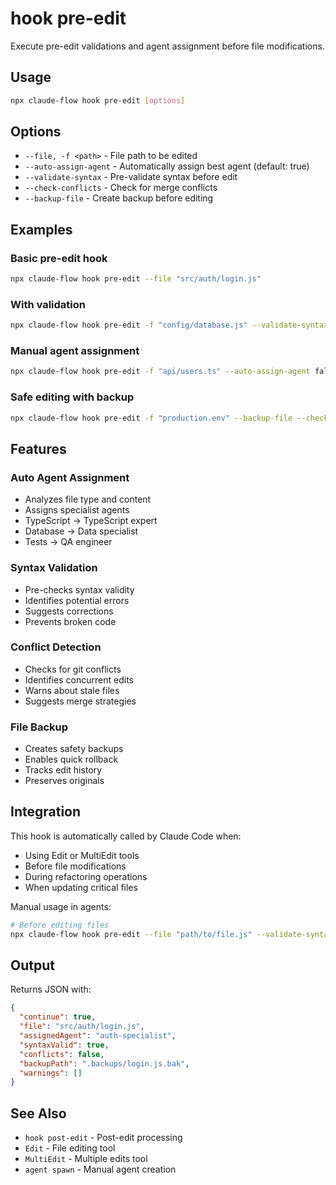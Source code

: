 # hook pre-edit

Execute pre-edit validations and agent assignment before file modifications.

## Usage

```bash
npx claude-flow hook pre-edit [options]
```

## Options

- `--file, -f <path>` - File path to be edited
- `--auto-assign-agent` - Automatically assign best agent (default: true)
- `--validate-syntax` - Pre-validate syntax before edit
- `--check-conflicts` - Check for merge conflicts
- `--backup-file` - Create backup before editing

## Examples

### Basic pre-edit hook

```bash
npx claude-flow hook pre-edit --file "src/auth/login.js"
```

### With validation

```bash
npx claude-flow hook pre-edit -f "config/database.js" --validate-syntax
```

### Manual agent assignment

```bash
npx claude-flow hook pre-edit -f "api/users.ts" --auto-assign-agent false
```

### Safe editing with backup

```bash
npx claude-flow hook pre-edit -f "production.env" --backup-file --check-conflicts
```

## Features

### Auto Agent Assignment

- Analyzes file type and content
- Assigns specialist agents
- TypeScript → TypeScript expert
- Database → Data specialist
- Tests → QA engineer

### Syntax Validation

- Pre-checks syntax validity
- Identifies potential errors
- Suggests corrections
- Prevents broken code

### Conflict Detection

- Checks for git conflicts
- Identifies concurrent edits
- Warns about stale files
- Suggests merge strategies

### File Backup

- Creates safety backups
- Enables quick rollback
- Tracks edit history
- Preserves originals

## Integration

This hook is automatically called by Claude Code when:

- Using Edit or MultiEdit tools
- Before file modifications
- During refactoring operations
- When updating critical files

Manual usage in agents:

```bash
# Before editing files
npx claude-flow hook pre-edit --file "path/to/file.js" --validate-syntax
```

## Output

Returns JSON with:

```json
{
  "continue": true,
  "file": "src/auth/login.js",
  "assignedAgent": "auth-specialist",
  "syntaxValid": true,
  "conflicts": false,
  "backupPath": ".backups/login.js.bak",
  "warnings": []
}
```

## See Also

- `hook post-edit` - Post-edit processing
- `Edit` - File editing tool
- `MultiEdit` - Multiple edits tool
- `agent spawn` - Manual agent creation
